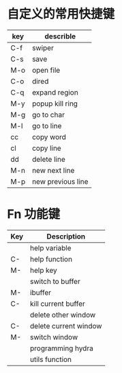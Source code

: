 # 自定义的常用快捷键

| key | describle         |
| --- | ----------------- |
| C-f | swiper            |
| C-s | save              |
| M-o | open file         |
| C-o | dired             |
| C-q | expand region     |
| M-y | popup kill ring   |
| M-g | go to char        |
| M-l | go to line        |
| cc  | copy word         |
| cl  | copy line         |
| dd  | delete line       |
| M-n | new next line     |
| M-p | new previous line |


# Fn 功能键

| Key    | Description           |
| ------ | --------------------- |
| <f1>   | help variable         |
| C-<f1> | help function         |
| M-<f1> | help key              |
| <f2>   | switch to buffer      |
| M-<f2> | ibuffer               |
| C-<f2> | kill current buffer   |
| <f3>   | delete other window   |
| C-<f3> | delete current window |
| M-<f3> | switch window         |
| <f6>   | programming hydra     |
| <f12>  | utils function        |
